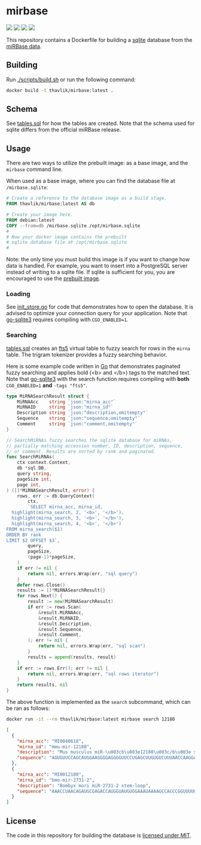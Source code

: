 # mirbase
[<img src="https://img.shields.io/docker/image-size/thavlik/mirbase/latest">](https://hub.docker.com/r/thavlik/mirbase)
[<img src="https://img.shields.io/badge/maintenance%20status-actively%20developed-brightgreen">](https://github.com/thavlik/mirbase)
[<img src="https://img.shields.io/badge/Language-go-01add8.svg">](https://go.dev/)
[<img src="https://img.shields.io/badge/License-MIT-lightblue.svg">](./LICENSE)

This repository contains a Dockerfile for building a [sqlite](https://www.sqlite.org/) database from the [miRBase data](https://www.mirbase.org/download/). 

## Building
Run [./scripts/build.sh](./scripts/build.sh) or run the following command:
```bash
docker build -t thavlik/mirbase:latest .
```

## Schema
See [tables.sql](pkg/store/sql_store/tables.sql) for how the tables are created. Note that the schema used for sqlite differs from the official miRBase release.


## Usage
There are two ways to utilize the prebuilt image: as a base image, and the `mirbase` command line.

When used as a base image, where you can find the database file at `/mirbase.sqlite`:

```Dockerfile
# Create a reference to the database image as a build stage.
FROM thavlik/mirbase:latest AS db

# Create your image here.
FROM debian:latest
COPY --from=db /mirbase.sqlite /opt/mirbase.sqlite
#
# Now your docker image contains the prebuilt
# sqlite database file at /opt/mirbase.sqlite
#
```

Note: the only time you must build this image is if you want to change how data is handled. For example, you want to insert into a PostgreSQL server instead of writing to a sqlite file. If sqlite is sufficient for you, you are encouraged to use the [prebuilt image](https://hub.docker.com/r/thavlik/mirbase).

### Loading
See [init_store.go](pkg/store/init_store/init_store.go) for code that demonstrates how to open the database. It is advised to optimize your connection query for your application. Note that [go-sqlite3](https://github.com/mattn/go-sqlite3) requires compiling with `CGO_ENABLED=1`.

### Searching
[tables.sql](pkg/store/sql_store/tables.sql) creates an [fts5](https://www.sqlite.org/fts5.html) virtual table to fuzzy search for rows in the `mirna` table. The trigram tokenizer provides a fuzzy searching behavior. 

Here is some example code written in [Go](https://go.dev/) that demonstrates paginated fuzzy searching and applies bold (\<b\> and \</b\>) tags to the matched text. Note that [go-sqlite3](https://github.com/mattn/go-sqlite3) with the search function requires compiling with **both** `CGO_ENABLED=1` **and** `-tags "fts5"`.
```go
type MiRNASearchResult struct {
	MiRNAAcc    string `json:"mirna_acc"`
	MiRNAID     string `json:"mirna_id"`
	Description string `json:"description,omitempty"`
	Sequence    string `json:"sequence,omitempty"`
	Comment     string `json:"comment,omitempty"`
}

// SearchMiRNAs fuzzy searches the sqlite database for miRNAs,
// partially matching accession number, ID, description, sequence,
// or comment. Results are sorted by rank and paginated.
func SearchMiRNAs(
	ctx context.Context,
	db *sql.DB,
	query string,
	pageSize int,
	page int,
) ([]*MiRNASearchResult, error) {
	rows, err := db.QueryContext(
		ctx,
		`SELECT mirna_acc, mirna_id,
  highlight(mirna_search, 2, '<b>', '</b>'),
  highlight(mirna_search, 3, '<b>', '</b>'),
  highlight(mirna_search, 4, '<b>', '</b>')
FROM mirna_search($1)
ORDER BY rank
LIMIT $2 OFFSET $3`,
		query,
		pageSize,
		(page-1)*pageSize,
	)
	if err != nil {
		return nil, errors.Wrap(err, "sql query")
	}
	defer rows.Close()
	results := []*MiRNASearchResult{}
	for rows.Next() {
		result := new(MiRNASearchResult)
		if err := rows.Scan(
			&result.MiRNAAcc,
			&result.MiRNAID,
			&result.Description,
			&result.Sequence,
			&result.Comment,
		); err != nil {
			return nil, errors.Wrap(err, "sql scan")
		}
		results = append(results, result)
	}
	if err := rows.Err(); err != nil {
		return nil, errors.Wrap(err, "sql rows iterator")
	}
	return results, nil
}
```

The above function is implemented as the `search` subcommand, which can be ran as follows:
```bash
docker run -it --rm thavlik/mirbase:latest mirbase search 12180
```
```json
[
  {
    "mirna_acc": "MI0040618",
    "mirna_id": "mmu-mir-12180",
    "description": "Mus musculus miR-\u003cb\u003e12180\u003c/b\u003e stem-loop",
    "sequence": "AGUGUUCCAGCAUGGAAGGGGAGGGGUUCCUGAGCUUGUGUCUUUAACCAAGGAGCUGUGGACACUUGA"
  },
  {
    "mirna_acc": "MI0012180",
    "mirna_id": "bmo-mir-2731-2",
    "description": "Bombyx mori miR-2731-2 stem-loop",
    "sequence": "AAACCUAACAGAUGCGAGACCAUGGUAUGUGGAAAUAAAAGCCACCCGGUUUUUAUCUUUCCACACCAAAAGAUCCACAUUUCCCGAGGUG"
  }
]
```

## License
The code in this repository for building the database is [licensed under MIT](./LICENSE).